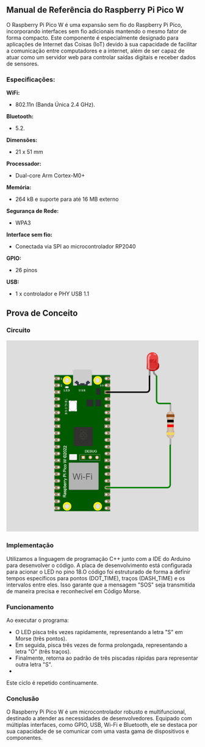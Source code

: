 ## **Manual de Referência do Raspberry Pi Pico W**

O Raspberry Pi Pico W é uma expansão sem fio do Raspberry Pi Pico, incorporando interfaces sem fio adicionais mantendo o mesmo fator de forma compacto. Este componente é especialmente designado para aplicações de Internet das Coisas (IoT) devido à sua capacidade de facilitar a comunicação entre computadores e a internet, além de ser capaz de atuar como um servidor web para controlar saídas digitais e receber dados de sensores.

### **Especificações:**

**WiFi:**
   - 802.11n (Banda Única 2.4 GHz).

**Bluetooth:**
   -  5.2.

**Dimensões:**
   - 21 x 51 mm

**Processador:**
   - Dual-core Arm Cortex-M0+

**Memória:**
   - 	264 kB e suporte para até 16 MB externo

**Segurança de Rede:**
   - WPA3

**Interface sem fio:**
   - Conectada via SPI ao microcontrolador RP2040

**GPIO:**
   - 26 pinos

**USB:**
   - 	1 x controlador e PHY USB 1.1

## **Prova de Conceito**

### Circuito

![Alt text](https://github.com/fredschur/Estudo-de-plataforma-embarcada/blob/main/img/circuito.png)

### Implementação

Utilizamos a linguagem de programação C++ junto com a IDE do Arduino para desenvolver o código. A placa de desenvolvimento está configurada para acionar o LED no pino 18.O código foi estruturado de forma a definir tempos específicos para pontos (DOT_TIME), traços (DASH_TIME) e os intervalos entre eles. Isso garante que a mensagem "SOS" seja transmitida de maneira precisa e reconhecível em Código Morse.

### Funcionamento

Ao executar o programa:

- O LED pisca três vezes rapidamente, representando a letra "S" em Morse (três pontos).
- Em seguida, pisca três vezes de forma prolongada, representando a letra "O" (três traços).
- Finalmente, retorna ao padrão de três piscadas rápidas para representar outra letra "S".
- 
Este ciclo é repetido continuamente.

### Conclusão

O Raspberry Pi Pico W é um microcontrolador robusto e multifuncional, destinado a atender as necessidades de desenvolvedores. Equipado com múltiplas interfaces, como GPIO, USB, Wi-Fi e Bluetooth, ele se destaca por sua capacidade de se comunicar com uma vasta gama de dispositivos e componentes.
